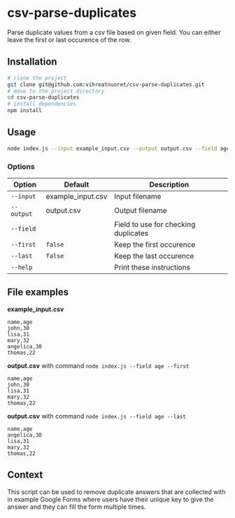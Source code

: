 # csv-parse-duplicates

Parse duplicate values from a csv file based on given field. You can either leave the first or last occurence of the row.

## Installation

```bash
# clone the project
git clone git@github.com:vihreatnuoret/csv-parse-duplicates.git
# move to the project directory
cd csv-parse-duplicates
# install dependencies
npm install
```

## Usage

```bash
node index.js --input example_input.csv --output output.csv --field age --first
```

### Options

| Option | Default | Description |
|--------|---------|-------------|
| `--input` | example_input.csv | Input filename |
| `--output` | output.csv | Output filename |
| `--field` | | Field to use for checking duplicates |
| `--first` | `false` | Keep the first occurence |
| `--last` | `false` | Keep the last occurence |
| `--help` | | Print these instructions |

## File examples

**example_input.csv**
```csv
name,age
john,30
lisa,31
mary,32
angelica,30
thomas,22
```

**output.csv** with command `node index.js --field age --first`

```csv
name,age
john,30
lisa,31
mary,32
thomas,22
```

**output.csv** with command `node index.js --field age --last`

```csv
name,age
angelica,30
lisa,31
mary,32
thomas,22
```

## Context

This script can be used to remove duplicate answers that are collected with in example Google Forms where users have their unique key to give the answer and they can fill the form multiple times.